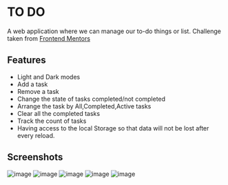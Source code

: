 
# TO DO

A web application where we can manage our to-do things or list. Challenge taken from [Frontend Mentors](https://www.frontendmentor.io/challenges/todo-app-Su1_KokOW/hub/todo-app-TB0tqRoLR)


## Features

- Light and Dark modes
- Add a task
- Remove a task
- Change the state of tasks completed/not completed
- Arrange the task by All,Completed,Active tasks
- Clear all the completed tasks
- Track the count of tasks
- Having access to the local Storage so that data will not be lost after every reload.


## Screenshots
![image](https://user-images.githubusercontent.com/71556630/149673823-988f6003-93e4-4be1-aed9-0865cbc1ad79.png)
![image](https://user-images.githubusercontent.com/71556630/149673839-01162ff4-ccab-4fc4-b1a2-eb11d561160d.png)
![image](https://user-images.githubusercontent.com/71556630/149673859-dc28148b-c607-4546-8e05-ba9bf1a8253c.png)
![image](https://user-images.githubusercontent.com/71556630/149673880-28c82937-9d79-423a-bf32-73e218805a9a.png)
![image](https://user-images.githubusercontent.com/71556630/149673896-99706d18-d0dd-4899-ab66-d4ea485551dc.png)


